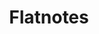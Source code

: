 ---
draft: false
title: Flatnotes
content:
  id: flatnotes
  name: Flatnotes
  website: https://github.com/dullage/flatnotes
  short_description: A self-hosted, database-less note-taking web app that utilizes a flat folder of markdown files for storage.
---